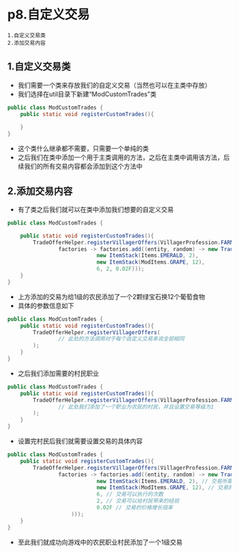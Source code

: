 # p8.自定义交易

    1.自定义交易类
    2.添加交易内容

## 1.自定义交易类
- 我们需要一个类来存放我们的自定义交易（当然也可以在主类中存放）
- 我们选择在util目录下新建“ModCustomTrades”类
```java
public class ModCustomTrades {
    public static void registerCustomTrades(){
        
    }
}
```
- 这个类什么继承都不需要，只需要一个单纯的类
- 之后我们在类中添加一个用于主类调用的方法，之后在主类中调用该方法，后续我们的所有交易内容都会添加到这个方法中


## 2.添加交易内容
- 有了类之后我们就可以在类中添加我们想要的自定义交易
```java
public class ModCustomTrades {

    public static void registerCustomTrades(){
        TradeOfferHelper.registerVillagerOffers(VillagerProfession.FARMER, 1,
                factories -> factories.add((entity, random) -> new TradeOffer(
                            new ItemStack(Items.EMERALD, 2),
                            new ItemStack(ModItems.GRAPE, 12),
                            6, 2, 0.02F)));
    }
}
```
- 上方添加的交易为给1级的农民添加了一个2颗绿宝石换12个葡萄食物
- 具体的参数信息如下
```java
public class ModCustomTrades {
    public static void registerCustomTrades(){
        TradeOfferHelper.registerVillagerOffers(
                // 此处的方法调用对于每个自定义交易来说全部相同
        );
    }
}
```
- 之后我们添加需要的村民职业
```java
public class ModCustomTrades {
    public static void registerCustomTrades(){
        TradeOfferHelper.registerVillagerOffers(VillagerProfession.FARMER, 1
                // 此处我们添加了一个职业为农民的村民，并且设置交易等级为1
        );
    }
}
```
- 设置完村民后我们就需要设置交易的具体内容
```java
public class ModCustomTrades {
    public static void registerCustomTrades(){
        TradeOfferHelper.registerVillagerOffers(VillagerProfession.FARMER, 1,
                factories -> factories.add((entity, random) -> new TradeOffer( // 交易需要修改的内容该行开始
                            new ItemStack(Items.EMERALD, 2), // 交易所需要的购买物品
                            new ItemStack(ModItems.GRAPE, 12), // 交易的出售物品
                            6, // 交易可以执行的次数
                            2, // 交易可以给村民带来的经验
                            0.02F // 交易的价格增长倍率
                    )));
    }
}
```
- 至此我们就成功向游戏中的农民职业村民添加了一个1级交易

